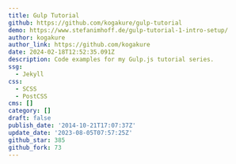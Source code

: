 ```yaml
---
title: Gulp Tutorial
github: https://github.com/kogakure/gulp-tutorial
demo: https://www.stefanimhoff.de/gulp-tutorial-1-intro-setup/
author: kogakure
author_link: https://github.com/kogakure
date: 2024-02-18T12:52:35.091Z
description: Code examples for my Gulp.js tutorial series.
ssg:
  - Jekyll
css:
  - SCSS
  - PostCSS
cms: []
category: []
draft: false
publish_date: '2014-10-21T17:07:37Z'
update_date: '2023-08-05T07:57:25Z'
github_star: 385
github_fork: 73
---
```

